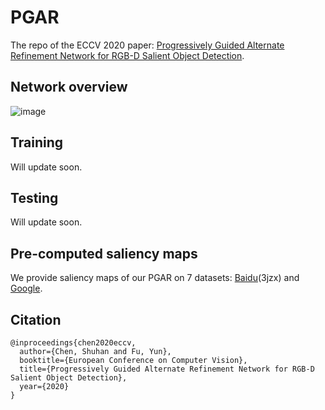 # PGAR
The repo of the ECCV 2020 paper: [Progressively Guided Alternate Refinement Network for RGB-D Salient Object Detection](https://arxiv.org/abs/2008.07064).

Network overview
---
![image](https://github.com/ShuhanChen/PGAR_ECCV20/blob/master/Figures/arch.png)

Training
---
Will update soon.

Testing
---
Will update soon.

Pre-computed saliency maps
---
We provide saliency maps of our PGAR on 7 datasets: [Baidu](https://pan.baidu.com/s/1QoipsTNUVORYPQ6rW2mCeQ)(3jzx) and [Google](https://drive.google.com/file/d/1TADquVq-m4jwgmlIemyY0Ck7McsNbxup/view?usp=sharing).

Citation
---
```
@inproceedings{chen2020eccv, 
  author={Chen, Shuhan and Fu, Yun}, 
  booktitle={European Conference on Computer Vision}, 
  title={Progressively Guided Alternate Refinement Network for RGB-D Salient Object Detection}, 
  year={2020}
} 
```
